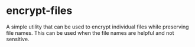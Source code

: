 encrypt-files
=============

A simple utility that can be used to encrypt individual files while preserving
file names. This can be used when the file names are helpful and not sensitive.
